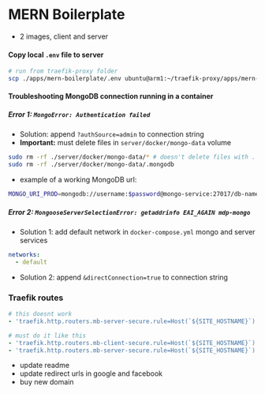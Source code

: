# MERN Boilerplate

- 2 images, client and server

#### Copy local `.env` file to server

```bash
# run from traefik-proxy folder
scp ./apps/mern-boilerplate/.env ubuntu@arm1:~/traefik-proxy/apps/mern-boilerplate
```

#### Troubleshooting MongoDB connection running in a container

##### Error 1: `MongoError: Authentication failed`

- Solution: append `?authSource=admin` to connection string
- **Important:** must delete files in `server/docker/mongo-data` volume

```bash
sudo rm -rf ./server/docker/mongo-data/* # doesn't delete files with .
sudo rm -rf ./server/docker/mongo-data/.mongodb
```

- example of a working MongoDB url:

```bash
MONGO_URI_PROD=mongodb://username:$password@mongo-service:27017/db-name?authSource=admin
```

##### Error 2: `MongooseServerSelectionError: getaddrinfo EAI_AGAIN mdp-mongo`

- Solution 1: add default network in `docker-compose.yml` mongo and server services

```yml
networks:
  - default
```

- Solution 2: append `&directConnection=true` to connection string

### Traefik routes

```yml
# this doesnt work
- 'traefik.http.routers.mb-server-secure.rule=Host(`${SITE_HOSTNAME}`) && PathPrefix(`/(api|public/images)/`)'

# must do it like this
- 'traefik.http.routers.mb-client-secure.rule=Host(`${SITE_HOSTNAME}`) && !(PathPrefix(`/api`) || PathPrefix(`/auth`) || PathPrefix(`/public/images`))'
- 'traefik.http.routers.mb-server-secure.rule=Host(`${SITE_HOSTNAME}`) && (PathPrefix(`/api`) || PathPrefix(`/auth`) || PathPrefix(`/public/images`))'
```

- update readme
- update redirect urls in google and facebook
- buy new domain
